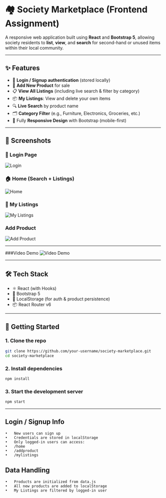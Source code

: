 # 🏘️ Society Marketplace (Frontend Assignment)

A responsive web application built using **React** and **Bootstrap 5**, allowing society residents to **list**, **view**, and **search** for second-hand or unused items within their local community.

---

## ✨ Features

- 🔐 **Login / Signup authentication** (stored locally)
- 🛒 **Add New Product** for sale
- 📋 **View All Listings** (including live search & filter by category)
- 📦 **My Listings**: View and delete your own items
- 🔍 **Live Search** by product name
- 🗂 **Category Filter** (e.g., Furniture, Electronics, Groceries, etc.)
- 📱 Fully **Responsive Design** with Bootstrap (mobile-first)

---

## 📸 Screenshots

### 🔐 Login Page
![Login](https://github.com/user-attachments/assets/88bfb453-f411-43ae-b537-65d4a37aaa7f)

### 🏠 Home (Search + Listings)
![Home](https://github.com/user-attachments/assets/7c2b5f19-7177-4493-8221-1cec631e4002)

### 📂 My Listings
![My Listings](https://github.com/user-attachments/assets/0e0bda83-f9e1-4b57-b3dd-de41720a756d)

### Add Product 
![Add Product](https://github.com/user-attachments/assets/33f90225-7d07-433f-af1c-f4bb9164680d)

---
###Video Demo 
![Video Demo ](https://drive.google.com/uc?id=1Ou-lz7yXhGmlSqaukIK3j8W-4H8hnNuc)

---

## 🛠️ Tech Stack

- ⚛️ React (with Hooks)
- 🎨 Bootstrap 5
- 💾 LocalStorage (for auth & product persistence)
- 📦 React Router v6

---

## 🚀 Getting Started

### 1. Clone the repo

```bash
git clone https://github.com/your-username/society-marketplace.git
cd society-marketplace
```
### 2. Install dependencies
```bash
npm install
```
### 3. Start the development server
```bash
npm start
```
---
##  Login / Signup Info
	•	New users can sign up
	•	Credentials are stored in localStorage
	•	Only logged-in users can access:
	•	/home
	•	/addproduct
	•	/mylistings
## Data Handling
	•	Products are initialized from data.js
	•	All new products are added to localStorage
	•	My Listings are filtered by logged-in user
